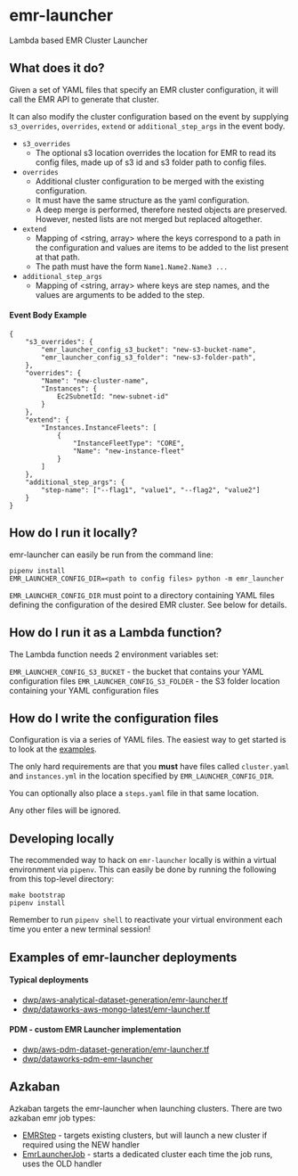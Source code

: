 # emr-launcher
Lambda based EMR Cluster Launcher

## What does it do?

Given a set of YAML files that specify an EMR cluster configuration, it will
call the EMR API to generate that cluster.

It can also modify the cluster configuration based on the event by supplying `s3_overrides`, `overrides`,
`extend` or `additional_step_args` in the event body.

 * `s3_overrides`
    * The optional s3 location overrides the location for EMR to read its config files, made up of s3 id and s3 folder path to config files.
 * `overrides`
    * Additional cluster configuration to be merged with the existing configuration.
    * It must have the same structure as the yaml configuration.
    * A deep merge is performed, therefore nested objects are preserved. However,
     nested lists are not merged but replaced altogether.
* `extend`
    * Mapping of <string, array> where the keys correspond to a path in the configuration
    and values are items to be added to the list present at that path.
    * The path must have the form `Name1.Name2.Name3 ...` 
* `additional_step_args`
    * Mapping of <string, array> where keys are step names, and the values are
    arguments to be added to the step.


#### Event Body Example
```$json
{
    "s3_overrides": {
        "emr_launcher_config_s3_bucket": "new-s3-bucket-name",
        "emr_launcher_config_s3_folder": "new-s3-folder-path",
    },
    "overrides": {
        "Name": "new-cluster-name",
        "Instances": {
            Ec2SubnetId: "new-subnet-id"
        }
    },
    "extend": {
        "Instances.InstanceFleets": [
            {
                "InstanceFleetType": "CORE",
                "Name": "new-instance-fleet"
            }
        ]
    },
    "additional_step_args": {
        "step-name": ["--flag1", "value1", "--flag2", "value2"]
    }
}
```


## How do I run it locally?

emr-launcher can easily be run from the command line:

```
pipenv install
EMR_LAUNCHER_CONFIG_DIR=<path to config files> python -m emr_launcher
```

`EMR_LAUNCHER_CONFIG_DIR` must point to a directory containing YAML files defining the configuration of the desired EMR cluster. See below for details.

## How do I run it as a Lambda function?

The Lambda function needs 2 environment variables set:

`EMR_LAUNCHER_CONFIG_S3_BUCKET` - the bucket that contains your YAML configuration files
`EMR_LAUNCHER_CONFIG_S3_FOLDER` - the S3 folder location containing your YAML configuration files

## How do I write the configuration files

Configuration is via a series of YAML files. The easiest way to get started is
to look at the [examples](docs/examples/).

The only hard requirements are that you **must** have files called
`cluster.yaml` and `instances.yml` in the location specified by
`EMR_LAUNCHER_CONFIG_DIR`.

You can optionally also place a `steps.yaml` file in that same location.

Any other files will be ignored.

## Developing locally

The recommended way to hack on `emr-launcher` locally is within a virtual
environment via `pipenv`. This can easily be done by running the following
from this top-level directory:

```
make bootstrap
pipenv install
```

Remember to run `pipenv shell` to reactivate your virtual environment each time
you enter a new terminal session!


## Examples of emr-launcher deployments
#### Typical deployments
 * [dwp/aws-analytical-dataset-generation/emr-launcher.tf](https://github.com/dwp/aws-analytical-dataset-generation/blob/master/emr-launcher.tf)
 * [dwp/dataworks-aws-mongo-latest/emr-launcher.tf](https://github.com/dwp/dataworks-aws-mongo-latest/blob/master/emr-launcher.tf)

#### PDM - custom EMR Launcher implementation
* [dwp/aws-pdm-dataset-generation/emr-launcher.tf](https://github.com/dwp/aws-pdm-dataset-generation/blob/master/emr-launcher.tf)
* [dwp/dataworks-pdm-emr-launcher](https://github.com/dwp/dataworks-pdm-emr-launcher)

## Azkaban
Azkaban targets the emr-launcher when launching clusters.  There are two azkaban emr job types:
 * [EMRStep](https://github.com/dwp/dataworks-hardened-images/blob/master/azkaban-executor/azkaban-emr-jobtype/src/main/java/uk/gov/dwp/dataworks/azkaban/jobtype/EMRStep.java) - targets existing clusters, but will launch a new cluster if required using the NEW handler
 * [EmrLauncherJob](https://github.com/dwp/dataworks-hardened-images/blob/master/azkaban-executor/azkaban-emr-jobtype/src/main/java/uk/gov/dwp/dataworks/azkaban/jobtype/EmrLauncherJob.java) - starts a dedicated cluster each time the job runs, uses the OLD handler


